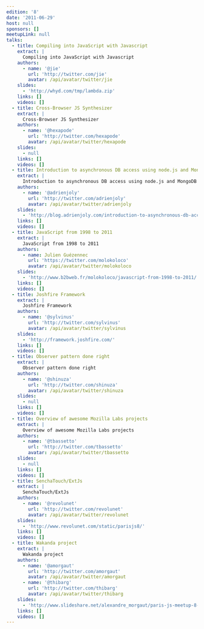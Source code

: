 ```yaml
---
edition: '8'
date: '2011-06-29'
host: null
sponsors: []
meetupLink: null
talks:
  - title: Compiling into JavaScript with Javascript
    extract: |
      Compiling into JavaScript with Javascript
    authors:
      - name: '@jie'
        url: 'http://twitter.com/jie'
        avatar: /api/avatar/twitter/jie
    slides:
      - 'http://whyd.com/tmp/lambda.zip'
    links: []
    videos: []
  - title: Cross-Browser JS Synthesizer
    extract: |
      Cross-Browser JS Synthesizer
    authors:
      - name: '@hexapode'
        url: 'http://twitter.com/hexapode'
        avatar: /api/avatar/twitter/hexapode
    slides:
      - null
    links: []
    videos: []
  - title: Introduction to asynchronous DB access using node.js and MongoDB
    extract: |
      Introduction to asynchronous DB access using node.js and MongoDB
    authors:
      - name: '@adrienjoly'
        url: 'http://twitter.com/adrienjoly'
        avatar: /api/avatar/twitter/adrienjoly
    slides:
      - 'http://blog.adrienjoly.com/introduction-to-asynchronous-db-access-using'
    links: []
    videos: []
  - title: JavaScript from 1998 to 2011
    extract: |
      JavaScript from 1998 to 2011
    authors:
      - name: Julien Guézennec
        url: 'https://twitter.com/molokoloco'
        avatar: /api/avatar/twitter/molokoloco
    slides:
      - 'http://www.b2bweb.fr/molokoloco/javascript-from-1998-to-2011/'
    links: []
    videos: []
  - title: Joshfire Framework
    extract: |
      Joshfire Framework
    authors:
      - name: '@sylvinus'
        url: 'http://twitter.com/sylvinus'
        avatar: /api/avatar/twitter/sylvinus
    slides:
      - 'http://framework.joshfire.com/'
    links: []
    videos: []
  - title: Observer pattern done right
    extract: |
      Observer pattern done right
    authors:
      - name: '@shinuza'
        url: 'http://twitter.com/shinuza'
        avatar: /api/avatar/twitter/shinuza
    slides:
      - null
    links: []
    videos: []
  - title: Overview of awesome Mozilla Labs projects
    extract: |
      Overview of awesome Mozilla Labs projects
    authors:
      - name: '@tbassetto'
        url: 'http://twitter.com/tbassetto'
        avatar: /api/avatar/twitter/tbassetto
    slides:
      - null
    links: []
    videos: []
  - title: SenchaTouch/ExtJs
    extract: |
      SenchaTouch/ExtJs
    authors:
      - name: '@revolunet'
        url: 'http://twitter.com/revolunet'
        avatar: /api/avatar/twitter/revolunet
    slides:
      - 'http://www.revolunet.com/static/parisjs8/'
    links: []
    videos: []
  - title: Wakanda project
    extract: |
      Wakanda project
    authors:
      - name: '@amorgaut'
        url: 'http://twitter.com/amorgaut'
        avatar: /api/avatar/twitter/amorgaut
      - name: '@thibarg'
        url: 'http://twitter.com/thibarg'
        avatar: /api/avatar/twitter/thibarg
    slides:
      - 'http://www.slideshare.net/alexandre_morgaut/paris-js-meetup-8-june-2011'
    links: []
    videos: []
---
```

